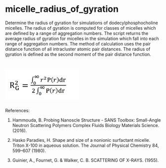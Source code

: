 # micelle_radius_of_gyration
Determine the radius of gyration for simulations of dodecylphosphocholine micelles. The radius of gyration is computed for classes of micelles which are defined by a range of aggregation numbers. The script returns the average radius of gyration for micelles in the simulation which fall into each range of aggregation numbers. The method of calculation uses the pair distance function of all intracluster atomic pair distances. The radius of gyration is defined as the second moment of the pair distance function. 

# <img src="./second_moment.png" height=100 alt="Graphic Summary">

References:

1. Hammouda, B. Probing Nanoscle Structure - SANS Toolbox: Small-Angle Neutron Scattering Polymers Complex Fluids Biology Materials Science. (2016).

2. Hasko Paradies, H. Shape and size of a nonionic surfactant micelle. Triton X-100 in aqueous solution. The Journal of Physical Chemistry 84, 599–607 (1980).

3. Guinier, A., Fournet, G. & Walker, C. B. SCATTERING OF X-RAYS. (1955).
